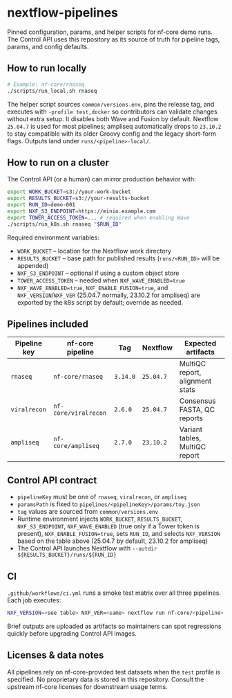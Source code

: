 # nextflow-pipelines

Pinned configuration, params, and helper scripts for nf-core demo runs. The Control API uses this repository as its source of truth for pipeline tags, params, and config defaults.

## How to run locally

```bash
# Example: nf-core/rnaseq
./scripts/run_local.sh rnaseq
```

The helper script sources `common/versions.env`, pins the release tag, and executes with `-profile test,docker` so contributors can validate changes without extra setup. It disables both Wave and Fusion by default. Nextflow `25.04.7` is used for most pipelines; ampliseq automatically drops to `23.10.2` to stay compatible with its older Groovy config and the legacy short-form flags. Outputs land under `runs/<pipeline>-local/`.

## How to run on a cluster

The Control API (or a human) can mirror production behavior with:

```bash
export WORK_BUCKET=s3://your-work-bucket
export RESULTS_BUCKET=s3://your-results-bucket
export RUN_ID=demo-001
export NXF_S3_ENDPOINT=https://minio.example.com
export TOWER_ACCESS_TOKEN=... # required when enabling Wave
./scripts/run_k8s.sh rnaseq "$RUN_ID"
```

Required environment variables:

- `WORK_BUCKET` – location for the Nextflow work directory
- `RESULTS_BUCKET` – base path for published results (`runs/<RUN_ID>` will be appended)
- `NXF_S3_ENDPOINT` – optional if using a custom object store
- `TOWER_ACCESS_TOKEN` – needed when `NXF_WAVE_ENABLED=true`
- `NXF_WAVE_ENABLED=true`, `NXF_ENABLE_FUSION=true`, and `NXF_VERSION`/`NXF_VER` (25.04.7 normally, 23.10.2 for ampliseq) are exported by the k8s script by default; override as needed.

## Pipelines included

| Pipeline key | nf-core pipeline | Tag | Nextflow | Expected artifacts |
| --- | --- | --- | --- | --- |
| `rnaseq` | `nf-core/rnaseq` | `3.14.0` | `25.04.7` | MultiQC report, alignment stats |
| `viralrecon` | `nf-core/viralrecon` | `2.6.0` | `25.04.7` | Consensus FASTA, QC reports |
| `ampliseq` | `nf-core/ampliseq` | `2.7.0` | `23.10.2` | Variant tables, MultiQC report |

## Control API contract

- `pipelineKey` must be one of `rnaseq`, `viralrecon`, or `ampliseq`
- `paramsPath` is fixed to `pipelines/<pipelineKey>/params/toy.json`
- `tag` values are sourced from `common/versions.env`
- Runtime environment injects `WORK_BUCKET`, `RESULTS_BUCKET`, `NXF_S3_ENDPOINT`, `NXF_WAVE_ENABLED` (true only if a Tower token is present), `NXF_ENABLE_FUSION=true`, sets `RUN_ID`, and selects `NXF_VERSION` based on the table above (25.04.7 by default, 23.10.2 for ampliseq)
- The Control API launches Nextflow with `--outdir ${RESULTS_BUCKET}/runs/${RUN_ID}`

## CI

`.github/workflows/ci.yml` runs a smoke test matrix over all three pipelines. Each job executes:

```bash
NXF_VERSION=<see table> NXF_VER=<same> nextflow run nf-core/<pipeline> -r <tag> -profile test,docker --outdir runs/<pipeline>-ci
```

Brief outputs are uploaded as artifacts so maintainers can spot regressions quickly before upgrading Control API images.

## Licenses & data notes

All pipelines rely on nf-core-provided test datasets when the `test` profile is specified. No proprietary data is stored in this repository. Consult the upstream nf-core licenses for downstream usage terms.
